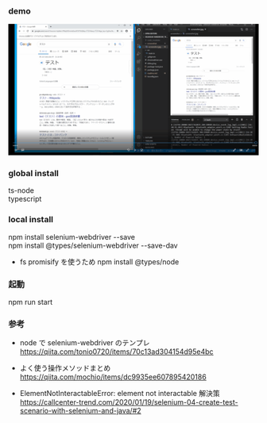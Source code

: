 ### demo

![demo](./gif/demo.gif)

### global install

ts-node  
typescript

### local install

npm install selenium-webdriver --save  
npm install @types/selenium-webdriver --save-dav

- fs promisify を使うため
  npm install @types/node

### 起動

npm run start

### 参考

- node で selenium-webdriver のテンプレ
  https://qiita.com/tonio0720/items/70c13ad304154d95e4bc

- よく使う操作メソッドまとめ
  https://qiita.com/mochio/items/dc9935ee607895420186

- ElementNotInteractableError: element not interactable 解決策
  https://callcenter-trend.com/2020/01/19/selenium-04-create-test-scenario-with-selenium-and-java/#2

